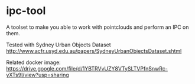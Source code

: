 # ipc-tool
A toolset to make you able to work with pointclouds and perform an IPC on them.

Tested with Sydney Urban Objects Dataset
http://www.acfr.usyd.edu.au/papers/SydneyUrbanObjectsDataset.shtml

Related docker image:
https://drive.google.com/file/d/1YBTRVvUZY8VTySLTVPfnSnwRc-yXTs9l/view?usp=sharing
